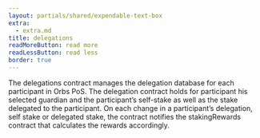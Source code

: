 ```yaml
---
layout: partials/shared/expendable-text-box
extra:
  - extra.md
title: delegations
readMoreButton: read more
readLessButton: read less
border: true
---
```


The delegations contract manages the delegation database for each participant in Orbs PoS. The delegation contract holds for participant his selected guardian and the participant’s self-stake as well as the stake delegated to the participant. On each change in a participant’s delegation, self stake or delegated stake, the contract notifies the stakingRewards contract that calculates the rewards accordingly.
